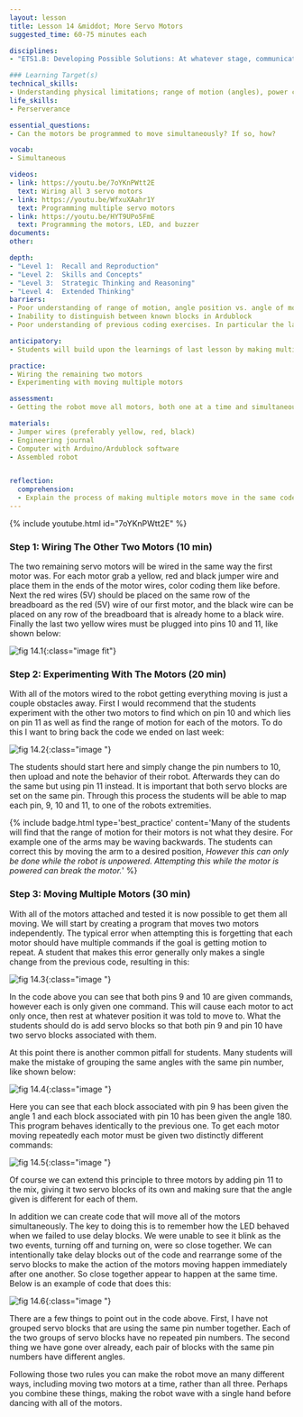 ```yaml
---
layout: lesson
title: Lesson 14 &middot; More Servo Motors
suggested_time: 60-75 minutes each

disciplines: 
- "ETS1.B: Developing Possible Solutions: At whatever stage, communicating with peers about proposed solutions is an important part of the design process, and shared ideas can lead to improved designs. (3-5-ETS1-2)"

### Learning Target(s)
technical_skills:
- Understanding physical limitations; range of motion (angles), power consumption.
life_skills:
- Perserverance

essential_questions:
- Can the motors be programmed to move simultaneously? If so, how? 

vocab:
- Simultaneous

videos:
- link: https://youtu.be/7oYKnPWtt2E
  text: Wiring all 3 servo motors
- link: https://youtu.be/WfxuXAahr1Y
  text: Programming multiple servo motors
- link: https://youtu.be/HYT9UPo5FmE
  text: Programming the motors, LED, and buzzer
documents:
other:

depth:
- "Level 1:  Recall and Reproduction"
- "Level 2:  Skills and Concepts"
- "Level 3:  Strategic Thinking and Reasoning"
- "Level 4:  Extended Thinking"
barriers: 
- Poor understanding of range of motion, angle position vs. angle of motion
- Inability to distinguish between known blocks in Ardublock
- Poor understanding of previous coding exercises. In particular the last lesson.

anticipatory:
- Students will build upon the learnings of last lesson by making multiple motors move within a single program.

practice:
- Wiring the remaining two motors
- Experimenting with moving multiple motors

assessment:
- Getting the robot move all motors, both one at a time and simultaneously

materials:
- Jumper wires (preferably yellow, red, black)
- Engineering journal
- Computer with Arduino/Ardublock software
- Assembled robot


reflection:
  comprehension: 
  - Explain the process of making multiple motors move in the same code. What are some common mistakes that must be avoided?
---
```

{% include youtube.html id="7oYKnPWtt2E" %}

### Step 1:  Wiring The Other Two Motors (10 min)
The two remaining servo motors will be wired in the same way the first motor was. For each motor grab a yellow, red and black jumper wire and place them in the ends of the motor wires, color coding them like before. Next the red wires (5V) should be placed on the same row of the breadboard as the red (5V) wire of our first motor, and the black wire can be placed on any row of the breadboard that is already home to a black wire. Finally the last two yellow wires must be plugged into pins 10 and 11,  like shown below:

![fig 14.1](fig-14_1.png){:class="image fit"}

### Step 2: Experimenting With The Motors (20 min)
With all of the motors wired to the robot getting everything moving is just a couple obstacles away. First I would recommend that the students experiment with the other two motors to find which on pin 10 and which lies on pin 11 as well as find the range of motion for each of the motors. To do this I want to bring back the code we ended on last week:

![fig 14.2](fig-14_2.png){:class="image "}

The students should start here and simply change the pin numbers to 10, then upload and note the behavior of their robot. Afterwards they can do the same but using pin 11 instead. It is important that both servo blocks are set on the same pin. Through this process the students will be able to map each pin, 9, 10 and 11, to one of the robots extremities. 

{% include badge.html type='best_practice' content='Many of the students will find that the range of motion for their motors is not what they desire. For example one of the arms may be waving backwards. The students can correct this by moving the arm to a desired position, <em>However this can only be done while the robot is unpowered. Attempting this while the motor is powered can break the motor.</em>' %}

### Step 3: Moving Multiple Motors (30 min)
With all of the motors attached and tested it is now possible to get them all moving. We will start by creating a program that moves two motors independently. The typical error when attempting this is forgetting that each motor should have multiple commands if the goal is getting motion to repeat. A student that makes this error generally only makes a single change from the previous code, resulting in this:

![fig 14.3](fig-14_3.png){:class="image "}

In the code above you can see that both pins 9 and 10 are given commands, however each is only given one command. This will cause each motor to act only once, then rest at whatever position it was told to move to. What the students should do is add servo blocks so that both pin 9 and pin 10 have two servo blocks associated with them.

At this point there is another common pitfall for students. Many students will make the mistake of grouping the same angles with the same pin number, like shown below:

![fig 14.4](fig-14_4.png){:class="image "}

Here you can see that each block associated with pin 9 has been given the angle 1 and each block associated with pin 10 has been given the angle 180. This program behaves identically to the previous one. To get each motor moving repeatedly each motor must be given two distinctly different commands:

![fig 14.5](fig-14_5.png){:class="image "}

Of course we can extend this principle to three motors by adding pin 11 to the mix, giving it two servo blocks of its own and making sure that the angle given is different for each of them.

In addition we can create code that will move all of the motors simultaneously. The key to doing this is to remember how the LED behaved when we failed to use delay blocks. We were unable to see it blink as the two events, turning off and turning on, were so close together. We can intentionally take delay blocks out of the code and rearrange some of the servo blocks to make the action of the motors moving happen immediately after one another. So close together appear to happen at the same time. Below is an example of code that does this:
  
![fig 14.6](fig-14_6.png){:class="image "}

There are a few things to point out in the code above. First, I have not grouped servo blocks that are using the same pin number together. Each of the two groups of servo blocks have no repeated pin numbers. The second thing we have gone over already, each pair of blocks with the same pin numbers have different angles.

Following those two rules you can make the robot move an many different ways, including moving two motors at a time, rather than all three. Perhaps you combine these things, making the robot wave with a single hand before dancing with all of the motors.